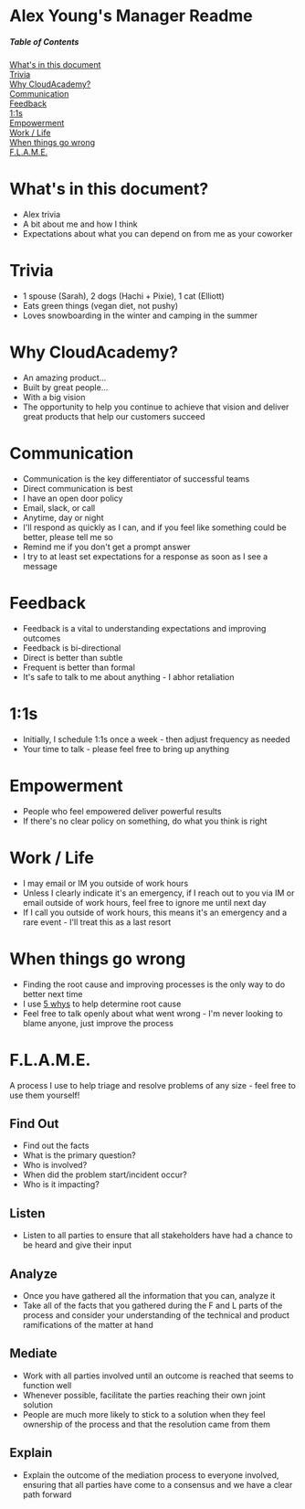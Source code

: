 # Alex Young's Manager Readme

##### Table of Contents  
[What's in this document](#what)  
[Trivia](#trivia)  
[Why CloudAcademy?](#why)  
[Communication](#communication)  
[Feedback](#feedback)  
[1:1s](#oneone)  
[Empowerment](#empowerment)  
[Work / Life](#worklife)  
[When things go wrong](#wrong)  
[F.L.A.M.E.](#flame)


# <a name="what"/>What's in this document?
- Alex trivia
- A bit about me and how I think
- Expectations about what you can depend on from me as your coworker

# <a name="trivia"/>Trivia
- 1 spouse (Sarah), 2 dogs (Hachi + Pixie), 1 cat (Elliott)
- Eats green things (vegan diet, not pushy)
- Loves snowboarding in the winter and camping in the summer

# <a name="why"/>Why CloudAcademy?
- An amazing product...
- Built by great people...
- With a big vision
- The opportunity to help you continue to achieve that vision and deliver great products that help our customers succeed

# <a name="communication"/>Communication
- Communication is the key differentiator of successful teams
- Direct communication is best
- I have an open door policy
- Email, slack, or call
- Anytime, day or night
- I'll respond as quickly as I can, and if you feel like something could be better, please tell me so
- Remind me if you don't get a prompt answer
- I try to at least set expectations for a response as soon as I see a message

# <a name="feedback"/>Feedback
- Feedback is a vital to understanding expectations and improving outcomes
- Feedback is bi-directional
- Direct is better than subtle
- Frequent is better than formal
- It's safe to talk to me about anything - I abhor retaliation

# <a name="oneone"/>1:1s
- Initially, I schedule 1:1s once a week - then adjust frequency as needed
- Your time to talk - please feel free to bring up anything

# <a name="empowerment"/>Empowerment
- People who feel empowered deliver powerful results
- If there's no clear policy on something, do what you think is right

# <a name="worklife"/>Work / Life
- I may email or IM you outside of work hours
- Unless I clearly indicate it's an emergency, if I reach out to you via IM or email outside of work hours, feel free to ignore me until next day
- If I call you outside of work hours, this means it's an emergency and a rare event - I'll treat this as a last resort

# <a name="wrong"/>When things go wrong
- Finding the root cause and improving processes is the only way to do better next time
- I use [5 whys](https://en.wikipedia.org/wiki/5_Whys) to help determine root cause
- Feel free to talk openly about what went wrong - I'm never looking to blame anyone, just improve the process

# <a name="flame"/>F.L.A.M.E.
A process I use to help triage and resolve problems of any size - feel free to use them yourself!
## Find Out
- Find out the facts
- What is the primary question?
- Who is involved?
- When did the problem start/incident occur?
- Who is it impacting?
## Listen
- Listen to all parties to ensure that all stakeholders have had a chance to be heard and give their input
## Analyze
- Once you have gathered all the information that you can, analyze it
- Take all of the facts that you gathered during the F and L parts of the process and consider your understanding of the technical and product ramifications of the matter at hand
## Mediate
- Work with all parties involved until an outcome is reached that seems to function well
- Whenever possible, facilitate the parties reaching their own joint solution
- People are much more likely to stick to a solution when they feel ownership of the process and that the resolution came from them
## Explain
- Explain the outcome of the mediation process to everyone involved, ensuring that all parties have come to a consensus and we have a clear path forward
